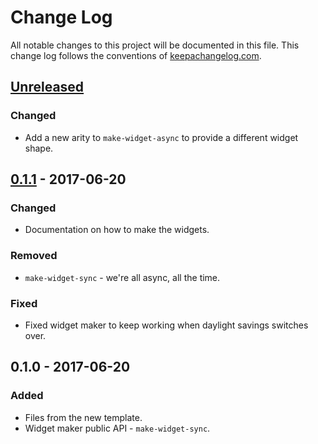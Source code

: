 # Change Log
All notable changes to this project will be documented in this file. This change log follows the conventions of [keepachangelog.com](http://keepachangelog.com/).

## [Unreleased]
### Changed
- Add a new arity to `make-widget-async` to provide a different widget shape.

## [0.1.1] - 2017-06-20
### Changed
- Documentation on how to make the widgets.

### Removed
- `make-widget-sync` - we're all async, all the time.

### Fixed
- Fixed widget maker to keep working when daylight savings switches over.

## 0.1.0 - 2017-06-20
### Added
- Files from the new template.
- Widget maker public API - `make-widget-sync`.

[Unreleased]: https://github.com/your-name/dice-histogram/compare/0.1.1...HEAD
[0.1.1]: https://github.com/your-name/dice-histogram/compare/0.1.0...0.1.1
